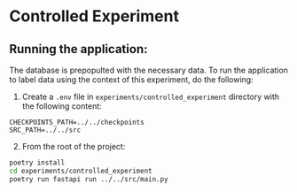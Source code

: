 # Controlled Experiment

## Running the application:

The database is prepopulted with the necessary data. To run the application to label data using the context of this experiment, do the following:

1. Create a `.env` file in `experiments/controlled_experiment` directory with the following content:
```env
CHECKPOINTS_PATH=../../checkpoints
SRC_PATH=../../src
```

2. From the root of the project:
```bash
poetry install
cd experiments/controlled_experiment
poetry run fastapi run ../../src/main.py
```